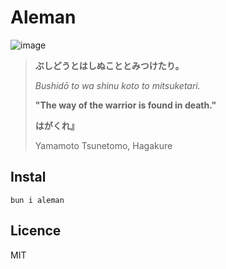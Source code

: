 # Aleman
![image](https://github.com/user-attachments/assets/32b3499d-1490-43d3-bdd1-84d646432c82)

> **ぶしどうとはしぬこととみつけたり。**
>
> *Bushidō to wa shinu koto to mitsuketari.*
>
> **"The way of the warrior is found in death."**
>
> 
> **はがくれ』**
>
> Yamamoto Tsunetomo, Hagakure

## Instal

```
bun i aleman
```

## Licence
MIT
